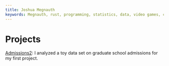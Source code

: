 ```yaml
---
title: Joshua Megnauth
keywords: Megnauth, rust, programming, statistics, data, video games, computing, python, rlang, linux, development
---
```

# Projects
[Admissions2](pages/projects/data/admissions2.html): I analyzed a toy data set on graduate school admissions for my first project.
